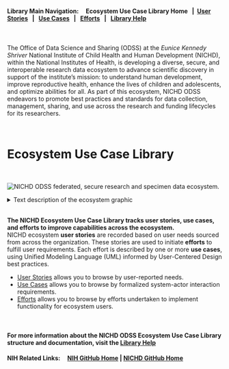#### Library Main Navigation: &nbsp; &nbsp;  <b> Ecosystem Use Case Library Home </b> &nbsp; | &nbsp;[User Stories](https://github.com/NIH-NICHD-Ecosystem/UserStories/blob/main/README.md) &nbsp; | &nbsp; [Use Cases](https://github.com/NIH-NICHD-Ecosystem/UseCases/blob/main/README.md) &nbsp; | &nbsp; [Efforts](https://github.com/NIH-NICHD-Ecosystem/Efforts/blob/main/README.md) &nbsp; | &nbsp; [Library Help](https://github.com/NIH-NICHD-Ecosystem/LibraryHelp/blob/main/README.md)

<br/><br/>
The Office of Data Science and Sharing (ODSS) at the *Eunice Kennedy Shriver* National Institute of Child Health and Human Development (NICHD), within the National Institutes of Health, is developing a diverse, secure, and interoperable research data ecosystem to advance scientific discovery in support of the institute’s mission: to understand human development, improve reproductive health, enhance the lives of children and adolescents, and optimize abilities for all. As part of this ecosystem, NICHD ODSS endeavors to promote best practices and standards for data collection, management, sharing, and use across the research and funding lifecycles for its researchers. 

<br/>

# Ecosystem Use Case Library
<br/>

![NICHD ODSS federated, secure research and specimen data ecosystem.](https://github.com/NIH-NICHD-Ecosystem/.github-private/blob/main/profile/assets/dash-data-ecosystem-v3-revised-16x9.png)

<details>
<summary> Text description of the ecosystem graphic </summary>
In collaboration with NICHD, NIH, and external stakeholders, NICHD ODSS will build a federated, secure research and specimen data ecosystem that will measurably and rapidly facilitate data and specimen sharing by NICHD-funded researchers and increase access to shared data and specimens for the entire research community. 
</details>
</br>
<p><b> The NICHD Ecosystem Use Case Library tracks user stories, use cases, and efforts to improve capabilities across the ecosystem.</b></br> 
NICHD ecosystem <b>user stories</b> are recorded based on user needs sourced from across the organization. These stories are used to initiate <b>efforts</b> to fulfill user requirements. Each effort is described by one or more <b>use cases</b>, using Unified Modeling Language (UML) informed by User-Centered Design best practices. 

* [User Stories](https://github.com/NIH-NICHD-Ecosystem/UserStories/blob/main/README.md) allows you to browse by user-reported needs. 
* [Use Cases](https://github.com/NIH-NICHD-Ecosystem/UseCases/blob/main/README.md) allows you to browse by formalized system-actor interaction requirements. 
* [Efforts](https://github.com/NIH-NICHD-Ecosystem/Efforts/blob/main/README.md) allows you to browse by efforts undertaken to implement functionality for ecosystem users. 
<br/>
  
#### For more information about the NICHD ODSS Ecosystem Use Case Library structure and documentation, visit the [Library Help](https://github.com/NIH-NICHD-Ecosystem/LibraryHelp/blob/main/README.md) 
#### NIH Related Links: &nbsp; &nbsp; [NIH GitHub Home](https://github.com/NIHGOV)  |  [NICHD GitHub Home](https://github.com/NIH-NICHD) </b>

<br/><br/>

